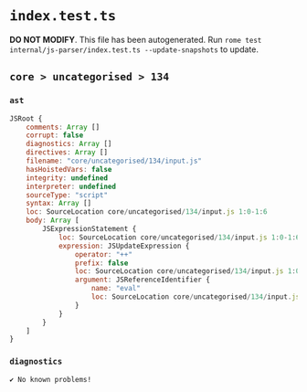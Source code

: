 # `index.test.ts`

**DO NOT MODIFY**. This file has been autogenerated. Run `rome test internal/js-parser/index.test.ts --update-snapshots` to update.

## `core > uncategorised > 134`

### `ast`

```javascript
JSRoot {
	comments: Array []
	corrupt: false
	diagnostics: Array []
	directives: Array []
	filename: "core/uncategorised/134/input.js"
	hasHoistedVars: false
	integrity: undefined
	interpreter: undefined
	sourceType: "script"
	syntax: Array []
	loc: SourceLocation core/uncategorised/134/input.js 1:0-1:6
	body: Array [
		JSExpressionStatement {
			loc: SourceLocation core/uncategorised/134/input.js 1:0-1:6
			expression: JSUpdateExpression {
				operator: "++"
				prefix: false
				loc: SourceLocation core/uncategorised/134/input.js 1:0-1:6
				argument: JSReferenceIdentifier {
					name: "eval"
					loc: SourceLocation core/uncategorised/134/input.js 1:0-1:4 (eval)
				}
			}
		}
	]
}
```

### `diagnostics`

```
✔ No known problems!

```
